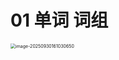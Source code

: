 # 01 单词 词组

<img src="https://cvp.oss-cn-shanghai.aliyuncs.com/202509301610734.png" alt="image-20250930161030650" style="zoom:50%;" />
